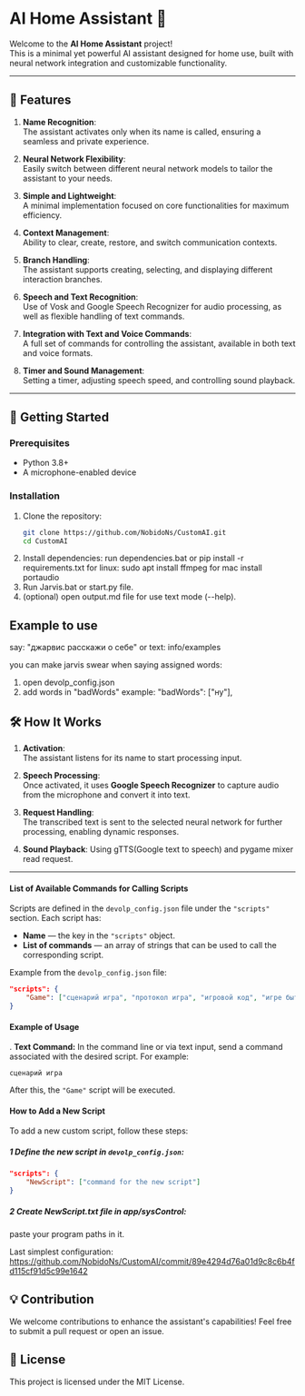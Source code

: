 # AI Home Assistant 🚀

Welcome to the **AI Home Assistant** project!  
This is a minimal yet powerful AI assistant designed for home use, built with neural network integration and customizable functionality.

---

## 🌟 Features

1. **Name Recognition**:  
   The assistant activates only when its name is called, ensuring a seamless and private experience.

2. **Neural Network Flexibility**:  
   Easily switch between different neural network models to tailor the assistant to your needs.

3. **Simple and Lightweight**:  
   A minimal implementation focused on core functionalities for maximum efficiency.

4. **Context Management**:  
   Ability to clear, create, restore, and switch communication contexts.

5. **Branch Handling**:  
   The assistant supports creating, selecting, and displaying different interaction branches.

6. **Speech and Text Recognition**:  
   Use of Vosk and Google Speech Recognizer for audio processing, as well as flexible handling of text commands.

7. **Integration with Text and Voice Commands**:  
   A full set of commands for controlling the assistant, available in both text and voice formats.

8. **Timer and Sound Management**:  
   Setting a timer, adjusting speech speed, and controlling sound playback.

---

## 🚀 Getting Started

### Prerequisites

- Python 3.8+
- A microphone-enabled device

### Installation

1. Clone the repository:
   ```bash
   git clone https://github.com/NobidoNs/CustomAI.git
   cd CustomAI
   ```
2. Install dependencies:
   run dependencies.bat
   or
   pip install -r requirements.txt
   for linux: sudo apt install ffmpeg
   for mac install portaudio
3. Run Jarvis.bat or start.py file.
4. (optional) open output.md file for use text mode (--help).

## Example to use

say: "джарвис расскажи о себе"
or
text: info/examples

you can make jarvis swear when saying assigned words:
   1. open devolp_config.json 
   2. add words in "badWords"
example: "badWords": ["ну"],

## 🛠️ How It Works

1. **Activation**:  
   The assistant listens for its name to start processing input.

2. **Speech Processing**:  
   Once activated, it uses **Google Speech Recognizer** to capture audio from the microphone and convert it into text.

3. **Request Handling**:  
   The transcribed text is sent to the selected neural network for further processing, enabling dynamic responses.

4. **Sound Playback**:
   Using gTTS(Google text to speech) and pygame mixer read request.

---

#### **List of Available Commands for Calling Scripts**

Scripts are defined in the `devolp_config.json` file under the `"scripts"` section. Each script has:

- **Name** — the key in the `"scripts"` object.
- **List of commands** — an array of strings that can be used to call the corresponding script.

Example from the `devolp_config.json` file:

```json
"scripts": {
    "Game": ["сценарий игра", "протокол игра", "игровой код", "игре быть"]
}
```

#### **Example of Usage**

. **Text Command:**
In the command line or via text input, send a command associated with the desired script. For example:

```
сценарий игра
```

After this, the `"Game"` script will be executed.

#### **How to Add a New Script**

To add a new custom script, follow these steps:

##### 1 **Define the new script in `devolp_config.json`:**

```json
"scripts": {
    "NewScript": ["command for the new script"]
}
```

##### 2 **Create NewScript.txt file in app/sysControl:**

paste your program paths in it.

Last simplest configuration: https://github.com/NobidoNs/CustomAI/commit/89e4294d76a01d9c8c6b4fd115cf91d5c99e1642

## 💡 Contribution

We welcome contributions to enhance the assistant's capabilities! Feel free to submit a pull request or open an issue.

## 📝 License

This project is licensed under the MIT License.
